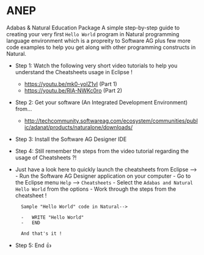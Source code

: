 # ANEP
Adabas &amp; Natural Education Package
A simple step-by-step guide to creating your very first `Hello World` program in Natural programming language environment which is a propreity to Software AG
plus few more code examples to help you get along with other programming constructs in Natural.

- Step 1: Watch the following very short video tutorials to help you understand the Cheatsheets usage in Eclipse !
    -   https://youtu.be/mk0-yoIZ1vI   (Part 1)
    -   https://youtu.be/RlA-NWKc0ro   (Part 2)
- Step 2: Get your software (An Integrated Development Environment) from...
    -   http://techcommunity.softwareag.com/ecosystem/communities/public/adanat/products/naturalone/downloads/
- Step 3: Install the Software AG Designer IDE
- Step 4: Still remember the steps from the video tutorial regarding the usage of Cheatsheets ?!

- Just have a look here to quickly launch the cheatsheets from Eclipse -->
      - Run the Software AG Designer application on your computer
      - Go to the Eclipse menu `Help` --> `Cheatsheets`
      - Select the `Adabas and Natural Hello World` from the options
      - Work through the steps from the cheatsheet !

        Sample "Hello World" code in Natural-->
        
        -   WRITE "Hello World"
        -   END
        
        And that's it !   
- Step 5: End :+1:
